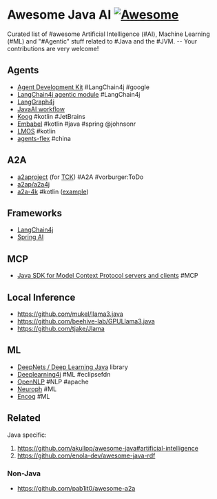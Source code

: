 # Awesome Java AI [![Awesome](https://awesome.re/badge.svg)](https://awesome.re)

Curated list of #awesome Artificial Intelligence (#AI), Machine Learning (#ML) and "#Agentic" stuff related to #Java and the #JVM. -- Your contributions are very welcome! <!-- TODO vorburger@ hopes to find the time to write some nifty tooling to transform Awesome Lists (like this one, and others) from & to RDF... -->

## Agents

* [Agent Development Kit](https://google.github.io/adk-docs/) #LangChain4j #google
* [LangChain4j agentic module](https://docs.langchain4j.dev/tutorials/agents/) #LangChain4j
* [LangGraph4j](https://github.com/langgraph4j/langgraph4j)
* [JavaAI workflow](https://github.com/czelabueno/jai-workflow)
* [Koog](https://docs.koog.ai) #kotlin #JetBrains
* [Embabel](https://github.com/embabel/embabel-agent) #kotlin #java #spring @johnsonr
* [LMOS](https://eclipse.dev/lmos/) #kotlin
* [agents-flex](https://github.com/agents-flex/agents-flex) #china

## A2A

* [a2aproject](https://github.com/a2aproject/a2a-java/) (for [TCK](https://github.com/maeste/a2a-tck)) #A2A #vorburger:ToDo
* [a2ap/a2a4j](https://github.com/a2ap/a2a4j)
* [a2a-4k](https://github.com/a2a-4k/a2a-4k) #kotlin ([example](https://github.com/a2a-4k/a2a-4k/blob/main/examples/src/jvmMain/kotlin/ArcExample.kt#L20-L39))

## Frameworks

* [LangChain4j](https://docs.langchain4j.dev)
* [Spring AI](https://spring.io/projects/spring-ai)

## MCP

* [Java SDK for Model Context Protocol servers and clients](https://github.com/modelcontextprotocol/java-sdk) #MCP

## Local Inference

* https://github.com/mukel/llama3.java
* https://github.com/beehive-lab/GPULlama3.java
* https://github.com/tjake/Jlama

## ML

* [DeepNets / Deep Learning Java](https://www.deepnetts.com/) library
* [Deeplearning4j](https://github.com/deeplearning4j/deeplearning4j) #ML #eclipsefdn
* [OpenNLP](https://opennlp.apache.org) #NLP #apache
* [Neuroph](https://neuroph.sourceforge.net) #ML
* [Encog](https://www.heatonresearch.com/encog/) #ML

## Related

Java specific:

1. https://github.com/akullpp/awesome-java#artificial-intelligence
1. https://github.com/enola-dev/awesome-java-rdf

### Non-Java

* https://github.com/pab1it0/awesome-a2a
